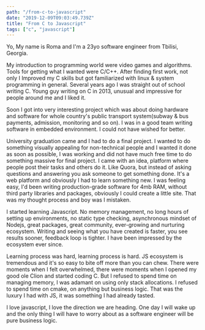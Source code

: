 ```yaml
---
path: "/from-c-to-javascript"
date: "2019-12-09T09:03:49.739Z"
title: "From C to Javascript"
tags: ["c", "javascript"]
---
```


Yo, My name is Roma and I'm a 23yo software engineer from Tbilisi, Georgia.

My introduction to programming world were video games and algorithms. Tools for getting what I wanted were C/C++. After finding first work, not only I Improved my C skills but got familiarized with linux & system programming in general. Several years ago I was straight out of school writing C. Young guy writing on C in 2013, unusual and impressive for people around me and I liked it.

Soon I got into very interesting project which was about doing hardware and software for whole country's public transport system(subway & bus payments, admission, monitoring and so on). I was in a good team writing software in embedded environment. I could not have wished for better.

University graduation came and I had to do a final project. I wanted to do something visually appealing for non-technical people and I wanted it done as soon as possible, I was working and did not have much free time to do something massive for final project. I came with an idea, platform where people post their tasks and others do it. Like Quora, but instead of asking questions and answering you ask someone to get something done. It's a web platform and obviously I had to learn something new. I was feeling easy, I'd been writing production-grade software for 4mb RAM, without third party libraries and packages, obviously I could create a little site. That was my thought process and boy was I mistaken.

I started learning Javascript. No memory management, no long hours of setting up environments, no static type checking, asynchronous mindset of Nodejs, great packages, great community, ever-growing and nurturing ecosystem. Writing and seeing what you have created is faster, you see results sooner, feedback loop is tighter. I have been impressed by the ecosystem ever since.

Learning process was hard, learning process is hard. JS ecosystem is tremendous and it's so easy to bite off more than you can chew. There were moments when I felt overwhelmed, there were moments when I opened my good ole Clion and started coding C. But I refused to spend time on managing memory, I was adamant on using only stack allocations. I refused to spend time on cmake, on anything but business logic. That was the luxury I had with JS, it was something I had already tasted.

I love javascript, I love the direction we are heading. One day I will wake up and the only thing I will have to worry about as a software engineer will be pure business logic.
